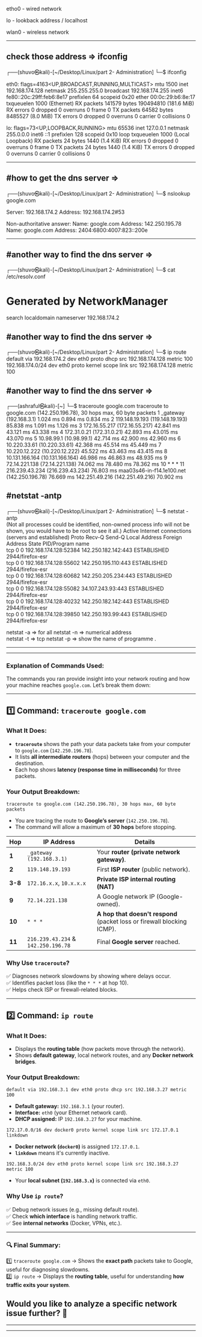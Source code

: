etho0 - wired network

lo - lookback address / localhost 

wlan0 -  wireless network

------------------------------------------------------------------------
check those address => ifconfig
-------------------------------
┌──(shuvo㉿kali)-[~/Desktop/Linux/part 2- Administration]
└─$ ifconfig

eth0: flags=4163<UP,BROADCAST,RUNNING,MULTICAST>  mtu 1500
        inet 192.168.174.128  netmask 255.255.255.0  broadcast 192.168.174.255
        inet6 fe80::20c:29ff:feb6:8e17  prefixlen 64  scopeid 0x20<link>
        ether 00:0c:29:b6:8e:17  txqueuelen 1000  (Ethernet)
        RX packets 141579  bytes 190494810 (181.6 MiB)
        RX errors 0  dropped 0  overruns 0  frame 0
        TX packets 64582  bytes 8485527 (8.0 MiB)
        TX errors 0  dropped 0 overruns 0  carrier 0  collisions 0

lo: flags=73<UP,LOOPBACK,RUNNING>  mtu 65536
        inet 127.0.0.1  netmask 255.0.0.0
        inet6 ::1  prefixlen 128  scopeid 0x10<host>
        loop  txqueuelen 1000  (Local Loopback)
        RX packets 24  bytes 1440 (1.4 KiB)
        RX errors 0  dropped 0  overruns 0  frame 0
        TX packets 24  bytes 1440 (1.4 KiB)
        TX errors 0  dropped 0 overruns 0  carrier 0  collisions 0

------------------------------------------------------------------------
#how to get the dns server => 
------------------------------

┌──(shuvo㉿kali)-[~/Desktop/Linux/part 2- Administration]
└─$ nslookup google.com      

Server:		192.168.174.2
Address:	192.168.174.2#53

Non-authoritative answer:
Name:	google.com
Address: 142.250.195.78
Name:	google.com
Address: 2404:6800:4007:823::200e


------------------------------------------------------------------------
#another way to find the dns server => 
--------------------------------------
┌──(shuvo㉿kali)-[~/Desktop/Linux/part 2- Administration]
└─$ cat /etc/resolv.conf

# Generated by NetworkManager
search localdomain
nameserver 192.168.174.2


#another way to find the dns server => 
--------------------------------------
┌──(shuvo㉿kali)-[~/Desktop/Linux/part 2- Administration]
└─$ ip route
default via 192.168.174.2 dev eth0 proto dhcp src 192.168.174.128 metric 100 
192.168.174.0/24 dev eth0 proto kernel scope link src 192.168.174.128 metric 100 




#another way to find the dns server => 
--------------------------------------
┌──(ashraful㉿kali)-[~]
└─$ traceroute google.com
traceroute to google.com (142.250.196.78), 30 hops max, 60 byte packets
 1  _gateway (192.168.3.1)  1.024 ms  0.894 ms  0.834 ms
 2  119.148.19.193 (119.148.19.193)  85.838 ms  1.091 ms  1.126 ms
 3  172.16.55.217 (172.16.55.217)  42.841 ms  43.121 ms  43.338 ms
 4  172.31.0.21 (172.31.0.21)  42.893 ms  43.015 ms  43.070 ms
 5  10.98.99.1 (10.98.99.1)  42.714 ms  42.900 ms  42.960 ms
 6  10.220.33.61 (10.220.33.61)  42.368 ms  45.514 ms  45.449 ms
 7  10.220.12.222 (10.220.12.222)  45.522 ms  43.463 ms  43.415 ms
 8  10.131.166.164 (10.131.166.164)  46.986 ms  46.863 ms  48.935 ms
 9  72.14.221.138 (72.14.221.138)  74.062 ms  78.480 ms  78.362 ms
10  * * *
11  216.239.43.234 (216.239.43.234)  76.803 ms maa03s46-in-f14.1e100.net (142.250.196.78)  76.669 ms 142.251.49.216 (142.251.49.216)  70.902 ms




#netstat -antp 
---------------

┌──(shuvo㉿kali)-[~/Desktop/Linux/part 2- Administration]
└─$ netstat -antp      
(Not all processes could be identified, non-owned process info
 will not be shown, you would have to be root to see it all.)
Active Internet connections (servers and established)
Proto Recv-Q Send-Q Local Address           Foreign Address         State       PID/Program name    
tcp        0      0 192.168.174.128:52384   142.250.182.142:443     ESTABLISHED 2944/firefox-esr    
tcp        0      0 192.168.174.128:55602   142.250.195.110:443     ESTABLISHED 2944/firefox-esr    
tcp        0      0 192.168.174.128:60682   142.250.205.234:443     ESTABLISHED 2944/firefox-esr    
tcp        0      0 192.168.174.128:55082   34.107.243.93:443       ESTABLISHED 2944/firefox-esr    
tcp        0      0 192.168.174.128:40232   142.250.182.142:443     ESTABLISHED 2944/firefox-esr    
tcp        0      0 192.168.174.128:39850   142.250.193.99:443      ESTABLISHED 2944/firefox-esr    


netstat  -a => for all 
netstat  -n => numerical address  
netstat  -t => tcp 
netstat  -p => show the name of programme . 


------------------------------------------------------------------------
------------------------------------------------------------------------
### **Explanation of Commands Used:**
The commands you ran provide insight into your network routing and how your machine reaches `google.com`. Let’s break them down:

---

## **1️⃣ Command: `traceroute google.com`**
### **What It Does:**
- **`traceroute`** shows the path your data packets take from your computer to `google.com` (`142.250.196.78`).
- It lists **all intermediate routers** (hops) between your computer and the destination.
- Each hop shows **latency (response time in milliseconds)** for three packets.

### **Your Output Breakdown:**
```
traceroute to google.com (142.250.196.78), 30 hops max, 60 byte packets
```
- You are tracing the route to **Google’s server** (`142.250.196.78`).
- The command will allow a maximum of **30 hops** before stopping.

| Hop | IP Address | Details |
|-----|-----------|---------|
| **1** | `_gateway (192.168.3.1)` | Your **router (private network gateway)**. |
| **2** | `119.148.19.193` | First **ISP router** (public network). |
| **3-8** | `172.16.x.x`, `10.x.x.x` | **Private ISP internal routing (NAT)** |
| **9** | `72.14.221.138` | A Google network IP (Google-owned). |
| **10** | `* * *` | **A hop that doesn't respond** (packet loss or firewall blocking ICMP). |
| **11** | `216.239.43.234` & `142.250.196.78` | Final **Google server** reached. |

### **Why Use `traceroute`?**
✅ Diagnoses network slowdowns by showing where delays occur.  
✅ Identifies packet loss (like the `* * *` at hop 10).  
✅ Helps check ISP or firewall-related blocks.  

---

## **2️⃣ Command: `ip route`**
### **What It Does:**
- Displays the **routing table** (how packets move through the network).
- Shows **default gateway**, local network routes, and any **Docker network bridges**.

### **Your Output Breakdown:**
```
default via 192.168.3.1 dev eth0 proto dhcp src 192.168.3.27 metric 100
```
- **Default gateway:** `192.168.3.1` (your router).
- **Interface:** `eth0` (your Ethernet network card).
- **DHCP assigned:** IP `192.168.3.27` for your machine.

```
172.17.0.0/16 dev docker0 proto kernel scope link src 172.17.0.1 linkdown 
```
- **Docker network (`docker0`)** is assigned `172.17.0.1`.  
- **`linkdown`** means it's currently inactive.

```
192.168.3.0/24 dev eth0 proto kernel scope link src 192.168.3.27 metric 100 
```
- Your **local subnet (`192.168.3.x`)** is connected via `eth0`.

### **Why Use `ip route`?**
✅ Debug network issues (e.g., missing default route).  
✅ Check **which interface** is handling network traffic.  
✅ See **internal networks** (Docker, VPNs, etc.).

---

### **🔍 Final Summary:**
1️⃣ `traceroute google.com` → Shows the **exact path** packets take to Google, useful for diagnosing slowdowns.  
2️⃣ `ip route` → Displays the **routing table**, useful for understanding **how traffic exits your system**.

Would you like to analyze a specific network issue further? 🚀
------------------------------------------------------------------------
------------------------------------------------------------------------
------------------------------------------------------------------------
